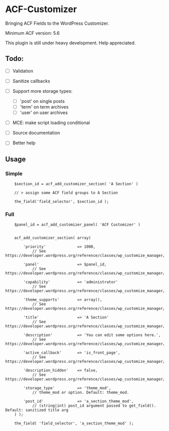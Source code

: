 ACF-Customizer
==============

Bringing ACF Fields to the WordPress Customizer.

Minimum ACF version: 5.6

This plugin is still under heavy development.
Help appreciated.


Todo:
-----
 - [ ] Validation
 - [ ] Sanitize callbacks
 - [ ] Support more storage types:
	 - [ ] 'post' on single posts
	 - [ ] 'term' on term archives
	 - [ ] 'user' on user archives
 - [ ] MCE: make script loading conditional
 - [ ] Source documentation
 - [ ] Better help



Usage
-----
### Simple

```
	$section_id = acf_add_customizer_section( 'A Section' )

	// > assign some ACF field groups to A Section

	the_field('field_selector', $section_id );
```

### Full
```
	$panel_id = acf_add_customizer_panel( 'ACF Customizer' )


    acf_add_customizer_section( array(

		'priority'				=> 1000,
			// See https://developer.wordpress.org/reference/classes/wp_customize_manager/add_section/

		'panel'					=> $panel_id,
			// See https://developer.wordpress.org/reference/classes/wp_customize_manager/add_section/

		'capability'			=> 'administrator'
			// See https://developer.wordpress.org/reference/classes/wp_customize_manager/add_section/

		'theme_supports'		=> array(),
			// See https://developer.wordpress.org/reference/classes/wp_customize_manager/add_section/

		'title'					=> 'A Section'
			// See https://developer.wordpress.org/reference/classes/wp_customize_manager/add_section/

		'description'			=> 'You can edit some options here.',
			// See https://developer.wordpress.org/reference/classes/wp_customize_manager/add_section/

		'active_callback'		=> 'is_front_page',
			// See https://developer.wordpress.org/reference/classes/wp_customize_manager/add_section/

		'description_hidden'	=> false,
			// See https://developer.wordpress.org/reference/classes/wp_customize_manager/add_section/

		'storage_type'			=> 'theme_mod',							
			// theme_mod or option. Default: theme_mod.

		'post_id' 				=> 'a_section_theme_mod',				
			// (string|int) post_id argument passed to get_field(). Default: sanitized title arg
	) );

	the_field( 'field_selector', 'a_section_theme_mod' );
```
